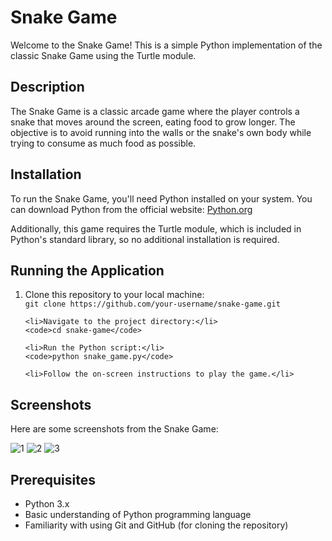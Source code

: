 <!DOCTYPE html>
<html lang="en">
<head>
  <meta charset="UTF-8">
  <meta name="viewport" content="width=device-width, initial-scale=1.0">
</head>
<body>
  <h1>Snake Game</h1>

  <p>Welcome to the Snake Game! This is a simple Python implementation of the classic Snake Game using the Turtle module.</p>

  <h2>Description</h2>

  <p>The Snake Game is a classic arcade game where the player controls a snake that moves around the screen, eating food to grow longer. The objective is to avoid running into the walls or the snake's own body while trying to consume as much food as possible.</p>

  <h2>Installation</h2>

  <p>To run the Snake Game, you'll need Python installed on your system. You can download Python from the official website: <a href="https://www.python.org/">Python.org</a></p>

  <p>Additionally, this game requires the Turtle module, which is included in Python's standard library, so no additional installation is required.</p>

  <h2>Running the Application</h2>

  <ol>
    <li>Clone this repository to your local machine:</li>
    <code>git clone https://github.com/your-username/snake-game.git</code>

    <li>Navigate to the project directory:</li>
    <code>cd snake-game</code>

    <li>Run the Python script:</li>
    <code>python snake_game.py</code>

    <li>Follow the on-screen instructions to play the game.</li>
  </ol>

  <h2>Screenshots</h2>

  <p>Here are some screenshots from the Snake Game:</p>

![1](https://github.com/NagarPratham/Snake-Game/assets/165830244/1bea0474-3f80-4bdc-9bd9-1cca6ae6ae55)
![2](https://github.com/NagarPratham/Snake-Game/assets/165830244/4522dfc7-4d2f-41e4-b57f-10edc956ad74)
![3](https://github.com/NagarPratham/Snake-Game/assets/165830244/5a2fc687-89c9-422c-b951-33879237f366)



   <h2>Prerequisites</h2>

  <ul>
    <li>Python 3.x</li>
    <li>Basic understanding of Python programming language</li>
    <li>Familiarity with using Git and GitHub (for cloning the repository)</li>
  </ul>
</body>
</html>

